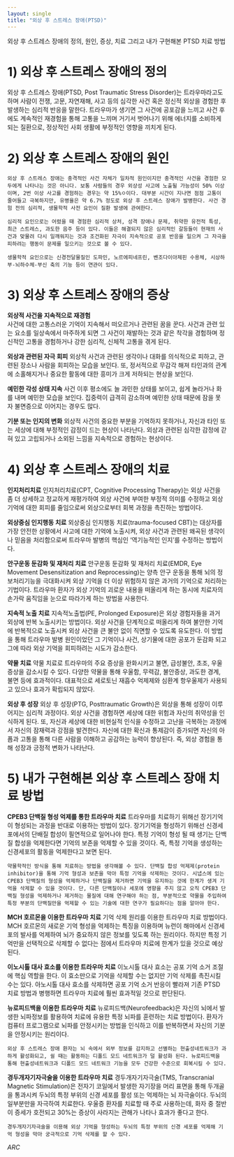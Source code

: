 ```yaml
---
layout: single
title: "외상 후 스트레스 장애(PTSD)"
---
```


외상 후 스트레스 장애의 정의, 원인, 증상, 치료 그리고 내가 구현해본 PTSD 치료 방법

# 1) 외상 후 스트레스 장애의 정의
외상 후 스트레스 장애(PTSD, Post Traumatic Stress Disorder)는 트라우마라고도 하며 사람이 전쟁, 고문, 자연재해, 사고 등의 심각한 사건 혹은 정신적 외상을 경험한 후 발생하는 심리적 반응을 말한다. 트라우마가 생기면 그 사건에 공포감을 느끼고 사건 후에도 계속적인 재경험을 통해 고통을 느끼며 거기서 벗어나기 위해 에너지를 소비하게 되는 질환으로, 정상적인 사회 생활에 부정적인 영향을 끼치게 된다. 


# 2) 외상 후 스트레스 장애의 원인
	외상 후 스트레스 장애는 충격적인 사건 자체가 일차적 원인이지만 충격적인 사건을 경험한 모두에게 나타나는 것은 아니다. 보통 사람들의 경우 외상성 사고에 노출될 가능성이 50% 이상이며, 2번 이상 사고를 경험하는 경우는 약 15%ㅇ이다. 대부분 시간이 지나면 점점 고통이 줄어들고 극복하지만, 유병율은 약 6.7% 정도로 외상 후 스트레스 장애가 발병한다. 사건 경험 전의 심리적, 생물학적 사전 요인이 질환 발생에 관여한다.

	심리적 요인으로는 어렸을 때 경험한 심리적 상처, 성격 장애나 문제, 취약한 유전적 특성, 최근 스트레스, 과도한 음주 등이 있다. 이들은 해결되지 않은 심리적인 갈등들이 현재의 사건과 맞물려 다시 일깨워지는 것과 조건화된 자극이 지속적으로 공포 반응을 일으켜 그 자극을 피하려는 행동이 문제를 일으키는 것으로 볼 수 있다. 

	생물학적 요인으로는 신경전달물질인 도파민, 노르에피네프린, 벤조다이아제핀 수용체, 시상하부-뇌하수체-부신 축의 기능 등이 연관이 있다. 
 
 
# 3) 외상 후 스트레스 장애의 증상

**외상적 사건을 지속적으로 재경험**	
	사건에 대한 고통스러운 기억이 지속해서 떠오르거나 관련된 꿈을 꾼다. 사건과 관련 있는 요소를 일상속에서 마주하게 되면 그 사건이 재발하는 것과 같은 착각을 경험하며 정신적인 고통을 경험하거나 강한 심리적, 신체적 고통을 겪게 된다.

**외상과 관련된 자극 회피**
	외상적 사건과 관련된 생각이나 대화를 의식적으로 피하고, 관련된 장소나 사람을 회피하는 모습을 보인다. 또, 정서적으로 무감각 해져 타인과의 관계에 소홀해지거나 중요한 활동에 대한 흥미가 크게 저하되는 현상을 보인다.

**예민한 각성 상태 지속**
	사건 이후 평소에도 늘 과민한 상태를 보이고, 쉽게 놀라거나 화를 내며 예민한 모습을 보인다. 집중력이 급격히 감소하며 예민한 상태 때문에 잠을 못 자 불면증으로 이어지는 경우도 많다.

**기분 또는 인지의 변화**
	외상적 사건의 중요한 부분을 기억하지 못하거나, 자신과 타인 또는 세상에 대해 부정적인 감정이 드는 현상이 나타난다. 외상과 관련된 심각한 감정에 갇혀 있고 고립되거나 소외된 느낌을 지속적으로 경험하는 현상이다. 


# 4) 외상 후 스트레스 장애의 치료

**인지처리치료**
	인지처리치료(CPT, Cognitive Processing Therapy)는 외상 사건을 좀 더 상세하고 정교하게 재평가하여 외상 사건에 부여한 부정적 의미를 수정하고 외상 기억에 대한 회피를 줄임으로써 외상으로부터 회복 과정을 촉진하는 방법이다. 

**외상중심 인지행동 치료**
	외상중심 인지행동 치료(trauma-focused CBT)는 대상자를 가장 안전한 상황에서 사고에 대한 기억에 노출시켜, 외상 사건과 관련된 왜곡된 생각이나 믿음을 처리함으로써 트라우마 발병의 핵심인 ‘역기능적인 인지’를 수정하는 방법이다. 

**안구운동 둔감화 및 재처리 치료**
	안구운동 둔감화 및 재처리 치료(EMDR, Eye Movement Desensitization and Reprocessing)는 양측 안구 운동을 통해 뇌의 정보처리기능을 극대화시켜 외상 기억을 더 이상 위험하지 않은 과거의 기억으로 처리하는 기법이다. 트라우마 환자가 외상 기억의 괴로운 내용을 떠올리게 하는 동시에 치료자의 손가락 움직임을 눈으로 따라가게 하는 방법을 사용한다. 

**지속적 노출 치료**
	지속적노출법(PE, Prolonged Exposure)은 외상 경험자들을 과거 외상에 반복 노출시키는 방법이다. 외상 사건을 단계적으로 떠올리게 하여 불안한 기억에 반복적으로 노출시켜 외상 사건을 큰 불안 없이 직면할 수 있도록 유도한다. 이 방법을 통해 트라우마 발병 원인이었던 그 기억이나 사건, 상기물에 대한 공포가 둔감화 되고 그에 따라 외상 기억을 회피하려는 시도가 감소한다.

**약물 치료**
	약물 치료로 트라우마의 주요 증상을 완화시키고 불면, 급성불안, 초조, 우울 증상을 감소시킬 수 있다. 다양한 약물을 통해 우울함, 무력감, 불안증상, 과도한 경계, 불면 등에 효과적이다. 대표적으로 세로토닌 재흡수 억제제와 심환계 항우울제가 사용되고 있으나 효과가 확립되지 않았다.

**외상 후 성장**
	외상 후 성장(PTG, Posttraumatic Growth)은 외상을 통해 성장이 이루어지는 심리적 과정이다. 외상 사건을 경험하면 세상에 대한 위험과 자신의 취약성을 인식하게 된다. 또, 자신과 세상에 대한 비현실적 인식을 수정하고 고난을 극복하는 과정에서 자신의 잠재력과 강점을 발견한다. 자신에 대한 확신과 통제감이 증가되면 자신의 아픔과 고통을 통해 다른 사람을 이해하고 공감하는 능력이 향상된다. 즉, 외상 경험을 통해 성장과 긍정적 변화가 나타난다. 


# 5) 내가 구현해본 외상 후 스트레스 장애 치료 방법

**CPEB3 단백질 형성 억제를 통한 트라우마 치료**
	트라우마를 치료하기 위해선 장기기억이 형성되는 과정을 반대로 이용하는 방법이 있다. 장기기억을 형성하기 위해선 신경세포에서의 단배질 합성이 필연적으로 일어나야 한다. 특정 기억이 형성 될 때 생기는 단백질 합성을 억제한다면 기억의 보존을 억제할 수 있을 것이다. 즉, 특정 기억을 생성하는 신경세포의 활동을 억제한다고 보면 된다.

	약물학적인 방식을 통해 치료하는 방법을 생각해볼 수 있다. 단백질 합성 억제제(protein inhibitor)을 통해 기억 형성과 보존을 막아 특정 기억을 삭제하는 것이다. 시냅스에 있는 CPEB3 단백질의 형성을 억제하거나 단백질을 제거하면 기억을 유지하는 것에 한계가 생겨 기억을 삭제할 수 있을 것이다. 단, 다른 단백질이나 세포에 영향을 주지 않고 오직 CPEB3 단백질 형성을 억제하거나 제거하는 물질에 대해 연구해야 하는 점, 부분적으로 약물을 주입하여 특정 부분의 단백질만을 억제할 수 있는 기술에 대한 연구가 필요하다는 점을 알아야 한다. 

**MCH 호르몬을 이용한 트라우마 치료**
	기억 삭제 원리를 이용한 트라우마 치료 방법이다. MCH 호르몬의 새로운 기억 형성을 억제하는 특징을 이용하며 뉴런이 해마에서 신경세포의 발사를 억제하여 뇌가 중요하지 않은 정보를 잊도록 하는 원리이다. 하지만 특정 기억만을 선택적으로 삭제할 수 없다는 점에서 트라우마 치료에 한계가 있을 것으로 예상된다. 

**이노시톨 대사 효소를 이용한 트라우마 치료**
	이노시톨 대사 효소는 공포 기억 소거 조절에 핵심 역할을 한다. 이 효소만으로 기억을 삭제할 수는 없지만 기억 삭제를 촉진시킬 수는 있다. 아노시톨 대사 효소를 삭제하면 공포 기억 소거 반응이 빨라져 기존 PTSD 치료 방법과 병행하면 트라우마 치료에 훨씬 효과적일 것으로 판단된다. 

**뉴로피드백을 이용한 트라우마 치료**
	뉴로피드백(Neurofeedback)은 자신의 뇌에서 발생한 뇌파정보를 활용하여 치료에 유용한 특정 뇌파를 훈련하는 치료 방법이다. 환자가 컴퓨터 프로그램으로 뇌파를 안정시키는 방법을 인식하고 이를 반복하면서 자신의 기분을 안정시키는 원리이다. 

	외상 후 스트레스 장애 환자는 뇌 속에서 외부 정보를 감지하고 선별하는 현출성네트워크가 과하게 활성화되고, 쉴 때는 활동하는 디폴드 모드 네트워크가 덜 활성화 된다. 뉴로피드백을 통해 현출성네트워크과 디폴드 모드 네트워크 기능을 모두 건강한 수준으로 회복시킬 수 있다. 

**경두개자기자극술을 이용한 트라우마 치료**
	경두개자기자극술(TMS, Transcranial Magnetic Stimulation)은 전자기 코일에서 발생한 자기장을 머리 표면을 통해 두개골을 통과시켜 두뇌의 특정 부위의 신경 세포를 활성 또는 억제하는 뇌 자극술이다. 두뇌의 일부분만을 자극하여 치료한다. 우울증 환자를 치료할 때 주로 사용하는데, 화자 중 절반이 증세가 호전되고 30%는 증상이 사라지는 관해가 나타나 효과가 좋다고 한다. 

	경두개자기자극술을 이용해 외상 기억을 형성하는 두뇌의 특정 부위의 신경 세포를 억제해 기억 형성을 막아 궁극적으로 기억 삭제를 할 수 있다. 
	
*ARC*
